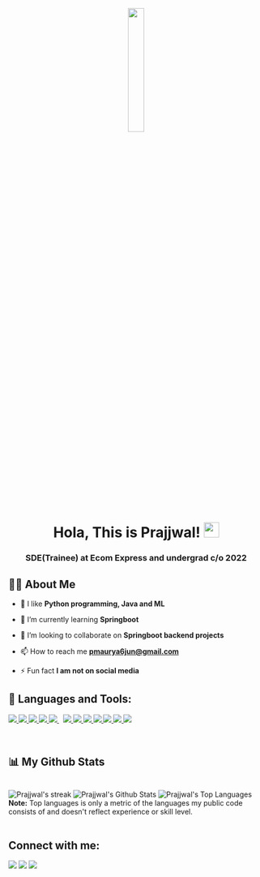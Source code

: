 <p align="center">
    <a href="#"><img width="25%" height="25%" src="https://www.nicepng.com/png/detail/266-2666972_software-developer.png"/></a>
</p>

<h1 align="center">Hola, This is Prajjwal! <img src="https://raw.githubusercontent.com/MartinHeinz/MartinHeinz/master/wave.gif" width="30px"></h1>
<h3 align="center"> SDE(Trainee) at Ecom Express and undergrad c/o 2022</h3>


## 🙋‍♂️ About Me

- 🔭 I like **Python programming, Java and ML**

- 🌱 I’m currently learning **Springboot**

- 👯 I’m looking to collaborate on **Springboot backend projects**

- 📫 How to reach me **pmaurya6jun@gmail.com**

- ⚡ Fun fact **I am not on social media**

## 🚀 Languages and Tools:

<p align="left">  
    <a href="https://www.w3.org/html/" target="_blank"> <img src="https://img.icons8.com/color/48/000000/html-5.png"/> </a> 
    <a href="https://www.w3schools.com/css/" target="_blank"> <img src="https://img.icons8.com/color/48/000000/css3.png"/> </a>
    <a href="https://developer.mozilla.org/en-US/docs/Web/JavaScript" target="_blank"> <img src="https://img.icons8.com/color/48/000000/javascript.png"/> </a> 
    <a href="https://www.python.org" target="_blank"> <img src="https://img.icons8.com/color/48/000000/python.png"/> </a> 
    <a style="padding-right:8px;" href="https://www.mysql.com/" target="_blank"> <img src="https://img.icons8.com/fluent/50/000000/mysql-logo.png"/> </a>   
    <a href="https://git-scm.com/" target="_blank"> <img src="https://img.icons8.com/color/48/000000/git.png"/> </a>
    <a href="https://flask.palletsprojects.com/en/2.0.x/" target="_blank"> <img src="https://img.icons8.com/ios/60/000000/flask.png"/> </a>
    <a href="https://www.tensorflow.org/" target="_blank"><img src="https://img.icons8.com/color/48/000000/tensorflow.png"/> </a>
    <a href="https://code.visualstudio.com/" target="_blank"> <img src="https://img.icons8.com/color/48/000000/visual-studio-code-2019.png"/> </a>
    <a href="https://jupyter.org/" target="_blank"> <img src="https://img.icons8.com/fluency/48/000000/jupyter.png"/> </a>
    <a href="https://www.djangoproject.com/" target="_blank"> <img src="https://img.icons8.com/ios/60/000000/django.png"/> </a>
    <a href="https://docs.oracle.com/en/java/" target="_blank"> <img src="https://img.icons8.com/color/48/000000/java-coffee-cup-logo--v1.png"/> </a>
</p>

<!-- [![React Badge](https://img.shields.io/badge/-React-61DBFB?style=for-the-badge&labelColor=black&logo=react&logoColor=61DBFB)](#)  [![Javascript Badge](https://img.shields.io/badge/-Javascript-F0DB4F?style=for-the-badge&labelColor=black&logo=javascript&logoColor=F0DB4F)](#) [![Typescript Badge](https://img.shields.io/badge/-Typescript-007acc?style=for-the-badge&labelColor=black&logo=typescript&logoColor=007acc)](#) [![Nodejs Badge](https://img.shields.io/badge/-Nodejs-3C873A?style=for-the-badge&labelColor=black&logo=node.js&logoColor=3C873A)](#) [![GraphQL Badge](https://img.shields.io/badge/-GraphQl-e535ab?style=for-the-badge&labelColor=black&logo=node.js&logoColor=e535ab)](#) -->
<br/>

## 📊 My Github Stats
<br/>

  <img title="🔥 Get streak stats for your profile at git.io/streak-stats" alt="Prajjwal's streak" src="https://github-readme-streak-stats.herokuapp.com/?user=prxjju&theme=black-ice&hide_border=true&stroke=0000&background=060A0CD0"/>
  <img alt="Prajjwal's Github Stats" src="https://github-readme-stats.vercel.app/api?username=prxjju&show_icons=true&count_private=true&theme=react&hide_border=true&bg_color=0D1117" />
  <img alt="Prajjwal's Top Languages" src="https://github-readme-stats.vercel.app/api/top-langs/?username=prxjju&langs_count=8&count_private=true&layout=compact&theme=react&hide_border=true&bg_color=0D1117" />
  <br/>
  <b>Note:</b> Top languages is only a metric of the languages my public code consists of and doesn't reflect experience or skill level.


<br/>
<br/>
<!-- activity graph code
<a href="https://github.com/SubhamRaoniar28/github-readme-activity-graph"><img alt="Subham Raoniar's Activity Graph" src="https://activity-graph.herokuapp.com/graph?username=SubhamRaoniar28&bg_color=0D1117&color=5BCDEC&line=5BCDEC&point=FFFFFF&hide_border=true" /></a> -->


## Connect with me:
<p align="left">

<a href = "https://www.linkedin.com/in/prajjwal-maurya-6b3534190/"><img src="https://img.icons8.com/fluent/48/000000/linkedin.png"/></a>
<a href = "https://twitter.com/prxjjwal"><img src="https://img.icons8.com/fluent/48/000000/twitter.png"/></a>
<a href="https://leetcode.com/pmaurya6jun/" target="_blank"><img src="https://img.icons8.com/external-tal-revivo-shadow-tal-revivo/48/000000/external-level-up-your-coding-skills-and-quickly-land-a-job-logo-shadow-tal-revivo.png"/></a>

</p>
